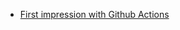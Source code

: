 - [First impression with Github Actions
](https://medium.com/@shalithasuranga/first-impression-with-github-actions-70a3416346cd)
